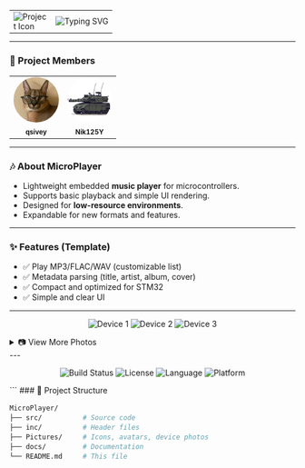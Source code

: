 <div align="center">

<table>
  <tr>
    <td align="left" width="60">
      <img src="Pictures/icon.png" width="60" alt="Project Icon">
    </td>
    <td align="center">
      <img src="https://readme-typing-svg.herokuapp.com?font=Fira+Code&weight=500&duration=4000&pause=500&color=0EB1F7&width=435&lines=MicroPlayer;Music+is+always+near" alt="Typing SVG" />
    </td>
  </tr>
</table> </div>

---

### 👥 Project Members

<table>
  <tr>
    <td align="center" style="border:none;">
      <img src="Pictures/qsivey.jpeg" width="80" height="80" style="border-radius:50%;"/><br />
      <sub><b>qsivey</b></sub>
    </td>
    <td align="center" style="border:none;">
      <img src="Pictures/Nik125Y.png" width="80" height="80" style="border-radius:50%;"/><br />
      <sub><b>Nik125Y</b></sub>
    </td>
  </tr>
</table>

---

### 🎶 About MicroPlayer

- Lightweight embedded **music player** for microcontrollers.  
- Supports basic playback and simple UI rendering.  
- Designed for **low-resource environments**.  
- Expandable for new formats and features.  

---

### ✨ Features (Template)

- ✅ Play MP3/FLAC/WAV (customizable list)  
- ✅ Metadata parsing (title, artist, album, cover)  
- ✅ Compact and optimized for STM32  
- ✅ Simple and clear UI  

---
<p align="center"> <img src="Pictures/device1.png" width="400" alt="Device 1"> <img src="Pictures/device2.png" width="400" alt="Device 2"> <img src="Pictures/device3.png" width="400" alt="Device 3"> </p> <details> <summary>📷 View More Photos</summary> <p align="center"> <img src="Pictures/device4.png" width="400" alt="Device 4"> <img src="Pictures/device5.png" width="400" alt="Device 5"> </p> </details>
---
<p align="center"> <img src="https://img.shields.io/badge/build-passing-brightgreen?style=flat-square" alt="Build Status" /> <img src="https://img.shields.io/badge/license-MIT-blue?style=flat-square" alt="License" /> <img src="https://img.shields.io/badge/language-C++-orange?style=flat-square" alt="Language" /> <img src="https://img.shields.io/badge/platform-STM32-lightgrey?style=flat-square" alt="Platform" /> </p> </div> ```
### 📂 Project Structure

```bash
MicroPlayer/
├── src/          # Source code
├── inc/          # Header files
├── Pictures/     # Icons, avatars, device photos
├── docs/         # Documentation
└── README.md     # This file
